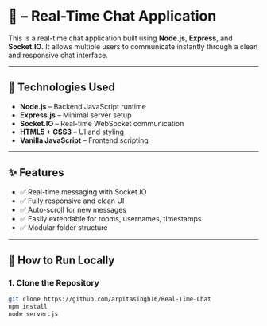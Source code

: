 # 💬 – Real-Time Chat Application

This is a real-time chat application built using **Node.js**, **Express**, and **Socket.IO**. It allows multiple users to communicate instantly through a clean and responsive chat interface.

---
## 🔧 Technologies Used

- **Node.js** – Backend JavaScript runtime
- **Express.js** – Minimal server setup
- **Socket.IO** – Real-time WebSocket communication
- **HTML5 + CSS3** – UI and styling
- **Vanilla JavaScript** – Frontend scripting

---

## ✨ Features

- ✅ Real-time messaging with Socket.IO
- ✅ Fully responsive and clean UI
- ✅ Auto-scroll for new messages
- ✅ Easily extendable for rooms, usernames, timestamps
- ✅ Modular folder structure

---
## 🚀 How to Run Locally

### 1. Clone the Repository

```bash
git clone https://github.com/arpitasingh16/Real-Time-Chat
npm install 
node server.js
```


